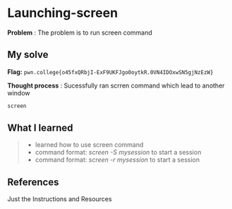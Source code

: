
# Launching-screen

**Problem** : The problem is to run screen command
## My solve

**Flag:** `pwn.college{o45fxQRbjI-ExF9UKFJgo0oytkR.0VN4IDOxwSN5gjNzEzW}`

**Thought process** :  Sucessfully ran scrren command which lead to another window


```bash
screen
 ```


## What I learned
> * learned how to use screen command
> * command format: *screen -S mysession* to start a session
> * command format: *screen -r mysession* to start a session
## References 
Just the Instructions and Resources







